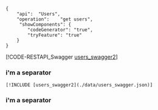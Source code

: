 ```RESTAPIdocs
{
    "api":  "Users",
    "operation":    "get users", 
     "showComponents": {        
        "codeGenerator": "true",
        "tryFeature": "true"      
    } 
}
```
[!CODE-RESTAPI_Swagger [users_swagger2](./data/users_swagger2.json)]

### i'm a separator
```RESTAPI_Swagger
[!INCLUDE [users_swagger2](./data/users_swagger.json)]  
```

### i'm a separator


